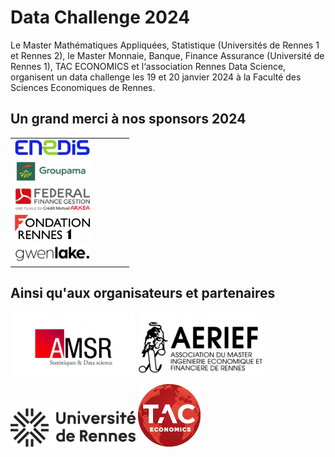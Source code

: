 # Data Challenge 2024

Le Master Mathématiques Appliquées, Statistique (Universités de Rennes 1 et Rennes 2), le Master Monnaie, Banque, Finance Assurance (Université de Rennes 1), TAC ECONOMICS et l‘association Rennes Data Science, organisent un data challenge les 19 et 20 janvier 2024 à la Faculté des Sciences Economiques de Rennes.


## Un grand merci à nos sponsors 2024

|   |   |   |   |   |
|---|---|---|---|---|
| <a href="https://www.enedis.fr" target="_blank"><img src="img/logo_enedis.png" width="120"></a>
| <a href="https://www.groupama.fr/" target="_blank"><img src="img/Groupama_FB_RVB.jpg" width="120"></a>
| <a href="https://www.federal-finance-gestion.fr" target="_blank"><img src="img/arkea-300x89.png" width="120"></a>
| <a href="https://fondation.univ-rennes.fr/" target="_blank"><img src="img/logo-Fondation-Rennes1-couleur-nobaseline.png" width="120"></a>
| <a href="https://www.gwenlake.com/" target="_blank"><img src="img/gwenlake.png" width="120"></a> |


## Ainsi qu'aux organisateurs et partenaires

<a href="https://eco.univ-rennes.fr/amsr" target="_blank"><img src="img/logo_amsr.jpg" width="200"></a>
<a href="https://eco.univ-rennes.fr/aerief" target="_blank"><img src="img/logo_aerief.jpg" width="200"></a>
<a href="https://www.univ-rennes.fr/" target="_blank"><img src="img/UNIRENNES_LOGOnoir_0.png" width="200"></a>
<a href="https://taceconomics.com" target="_blank"><img src="img/taceconomics-100px-white.png" width="100"></a>
